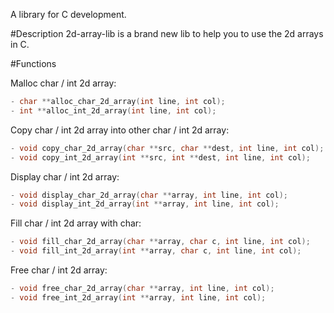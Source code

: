 A library for C development.

#Description
2d-array-lib is a brand new lib to help you to use the 2d arrays in C.

#Functions

Malloc char / int 2d array:
```C
- char **alloc_char_2d_array(int line, int col);
- int **alloc_int_2d_array(int line, int col);
```

Copy char / int 2d array into other char / int 2d array:
```C
- void copy_char_2d_array(char **src, char **dest, int line, int col);
- void copy_int_2d_array(int **src, int **dest, int line, int col);
```

Display char / int 2d array:
```C
- void display_char_2d_array(char **array, int line, int col);
- void display_int_2d_array(int **array, int line, int col);
```

Fill char / int 2d array with char:
```C
- void fill_char_2d_array(char **array, char c, int line, int col);
- void fill_int_2d_array(int **array, char c, int line, int col);
```

Free char / int 2d array:
```C
- void free_char_2d_array(char **array, int line, int col);
- void free_int_2d_array(int **array, int line, int col);
```